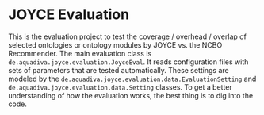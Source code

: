 # JOYCE Evaluation

This is the evaluation project to test the coverage / overhead / overlap of selected ontologies or ontology modules by JOYCE vs. the NCBO Recommender.
The main evaluation class is `de.aquadiva.joyce.evaluation.JoyceEval`. It reads configuration files with sets of parameters that are tested automatically. These settings are modeled by the `de.aquadiva.joyce.evaluation.data.EvaluationSetting` and `de.aquadiva.joyce.evaluation.data.Setting` classes. To get a better understanding of how the evaluation works, the best thing is to dig into the code.
 